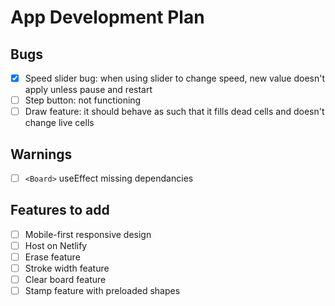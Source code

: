 # App Development Plan
## Bugs
- [x] Speed slider bug: when using slider to change speed, new value doesn't apply unless pause and restart
- [ ] Step button: not functioning
- [ ] Draw feature: it should behave as such that it fills dead cells and doesn't change live cells

## Warnings
- [ ] `<Board>` useEffect missing dependancies

## Features to add
- [ ] Mobile-first responsive design
- [ ] Host on Netlify
- [ ] Erase feature
- [ ] Stroke width feature
- [ ] Clear board feature
- [ ] Stamp feature with preloaded shapes
